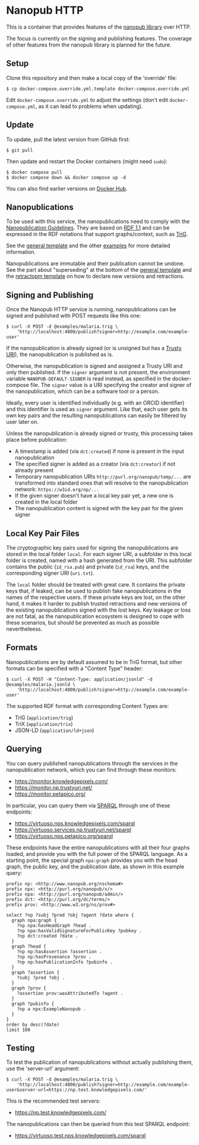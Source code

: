 # Nanopub HTTP

This is a container that provides features of the [nanopub library](https://github.com/Nanopublication/nanopub-java) over HTTP.

The focus is currently on the signing and publishing features. The coverage of other features from the nanopub library is planned for the future.


## Setup

Clone this repository and then make a local copy of the 'override' file:

    $ cp docker-compose.override.yml.template docker-compose.override.yml

Edit `docker-compose.override.yml` to adjust the settings (don't edit `docker-compose.yml`, as it can lead to problems when updating).


## Update

To update, pull the latest version from GitHub first:

    $ git pull

Then update and restart the Docker containers (might need `sudo`):

    $ docker compose pull
    $ docker compose down && docker compose up -d

You can also find earlier versions on [Docker Hub](https://hub.docker.com/r/nanopub/http/tags).


## Nanopublications

To be used with this service, the nanopublications need to comply with the [Nanopublication Guidelines](https://nanopub.net/guidelines/working_draft/).
They are based on [RDF 1.1](https://www.w3.org/TR/rdf11-concepts/) and can be expressed in the RDF notations that support graphs/context,
such as [TriG](https://www.w3.org/TR/trig/).

See the [general template](examples/general-template.trig) and the other [examples](examples/) for more detailed information.

Nanopublications are immutable and their publication cannot be undone. See the part about "superseding" at the bottom of
the [general template](examples/general-template.trig) and the [retractopm template](examples/retraction-template.trig) on how to declare new versions and
retractions.


## Signing and Publishing

Once the Nanopub HTTP service is running, nanopublications can be signed and published with POST requests like this one:

    $ curl -X POST -d @examples/malaria.trig \
        'http://localhost:4800/publish?signer=http://example.com/example-user'

If the nanopublication is already signed (or is unsigned but has a [Trusty URI](https://trustyuri.net/)), the nanopublication is published as is.

Otherwise, the nanopublication is signed and assigned a Trusty URI and only then published.
If the `signer` argument is not present, the environment variable `NANOPUB-DEFAULT-SIGNER` is read instead, as specified in the docker-compose file.
The `signer` value is a URI specifying the creator and signer of the nanopublication, which can be a software tool or a person.

Ideally, every user is identified individually (e.g. with an ORCID identifier) and this identifier is used as `signer` argument.
Like that, each user gets its own key pairs and the resulting nanopublications can easily be filtered by user later on.

Unless the nanopublication is already signed or trusty, this processing takes place before publication:

- A timestamp is added (via `dct:created`) if none is present in the input nanopublication
- The specified signer is added as a creator (via `dct:creator`) if not already present
- Temporary nanopublication URIs `http://purl.org/nanopub/temp/...` are transformed into standard ones that will resolve to the nanopublication network: `https://w3id.org/np/...`
- If the given signer doesn't have a local key pair yet, a new one is created in the local folder
- The nanopublication content is signed with the key pair for the given signer


## Local Key Pair Files

The cryptographic key pairs used for signing the nanopublications are stored in the local folder `local`.
For each signer URI, a subfolder in this local folder is created, named with a hash generated from the URI.
This subfolder contains the public (`id_rsa.pub`) and private (`id_rsa`) keys, and the corresponding signer URI (`uri.txt`).

The `local` folder should be treated with great care.
It contains the private keys that, if leaked, can be used to publish fake nanopublications in the names of the respective users.
If these private keys are lost, on the other hand, it makes it harder to publish trusted retractions and new versions of the existing nanopublications signed with the lost keys.
Key leakage or loss are not fatal, as the nanopublication ecosystem is designed to cope with these scenarios, but should be prevented as much as possible nevertheleess.


## Formats

Nanopublications are by default assumed to be in TriG format, but other formats can be specified with a "Content Type" header:

    $ curl -X POST -H "Content-Type: application/jsonld" -d @examples/malaria.jsonld \
        'http://localhost:4800/publish?signer=http://example.com/example-user'

The supported RDF format with corresponding Content Types are:

- TriG (`application/trig`)
- TriX (`application/trix`)
- JSON-LD (`application/ld+json`)


## Querying

You can query published nanopublications through the services in the nanopublication network, which you can find through these monitors:

- https://monitor.knowledgepixels.com/
- https://monitor.np.trustyuri.net/
- https://monitor.petapico.org/

In particular, you can query them via [SPARQL](https://www.w3.org/TR/sparql11-query/) through one of these endpoints:

- https://virtuoso.nps.knowledgepixels.com/sparql
- https://virtuoso.services.np.trustyuri.net/sparql
- https://virtuoso.nps.petapico.org/sparql

These endpoints have the entire nanopublications with all their four graphs loaded, and provide you with the full power of the SPARQL language.
As a starting point, the special graph `npa:graph` provides you with the head graph, the public key, and the publication date, as shown in this example query:

    prefix np: <http://www.nanopub.org/nschema#>
    prefix npx: <http://purl.org/nanopub/x/>
    prefix npa: <http://purl.org/nanopub/admin/>
    prefix dct: <http://purl.org/dc/terms/>
    prefix prov: <http://www.w3.org/ns/prov#>
    
    select ?np ?subj ?pred ?obj ?agent ?date where {
      graph npa:graph {
        ?np npa:hasHeadGraph ?head .
        ?np npa:hasValidSignatureForPublicKey ?pubkey .
        ?np dct:created ?date .
      }
      graph ?head {
        ?np np:hasAssertion ?assertion .
        ?np np:hasProvenance ?prov .
        ?np np:hasPublicationInfo ?pubinfo .
      }
      graph ?assertion {
        ?subj ?pred ?obj .
      }
      graph ?prov {
        ?assertion prov:wasAttributedTo ?agent .
      }
      graph ?pubinfo {
        ?np a npx:ExampleNanopub .
      }
    }
    order by desc(?date)
    limit 100


## Testing

To test the publication of nanopublications without actually publishing them, use the 'server-url' argument:

    $ curl -X POST -d @examples/malaria.trig \
        'http://localhost:4800/publish?signer=http://example.com/example-user&server-url=https://np.test.knowledgepixels.com/'

This is the recommended test servers:

- https://np.test.knowledgepixels.com/

The nanopublications can then be queried from this test SPARQL endpoint:

- https://virtuoso.test.nps.knowledgepixels.com/sparql
